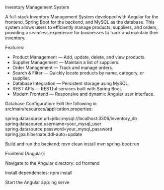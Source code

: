 Inventory Management System

A full-stack Inventory Management System developed with Angular for the frontend, Spring Boot for the backend, and MySQL as the database. This system allows users to efficiently manage products, suppliers, and orders, providing a seamless experience for businesses to track and maintain their inventory.

Features:

* Product Management — Add, update, delete, and view products.
* Supplier Management — Maintain a list of suppliers.
* Order Management — Track and manage orders.
* Search & Filter — Quickly locate products by name, category, or supplier.
* Database Integration — Persistent storage using MySQL.
* REST APIs — RESTful services built with Spring Boot.
* Modern Frontend — Responsive and dynamic Angular user interface.

Database Configuration:
Edit the following in src/main/resources/application.properties:

spring.datasource.url=jdbc\:mysql://localhost:3306/inventory\_db
spring.datasource.username=your\_mysql\_user
spring.datasource.password=your\_mysql\_password
spring.jpa.hibernate.ddl-auto=update

Build and run the backend:
mvn clean install
mvn spring-boot\:run

Frontend (Angular):

Navigate to the Angular directory:
cd frontend

Install dependencies:
npm install

Start the Angular app:
ng serve
